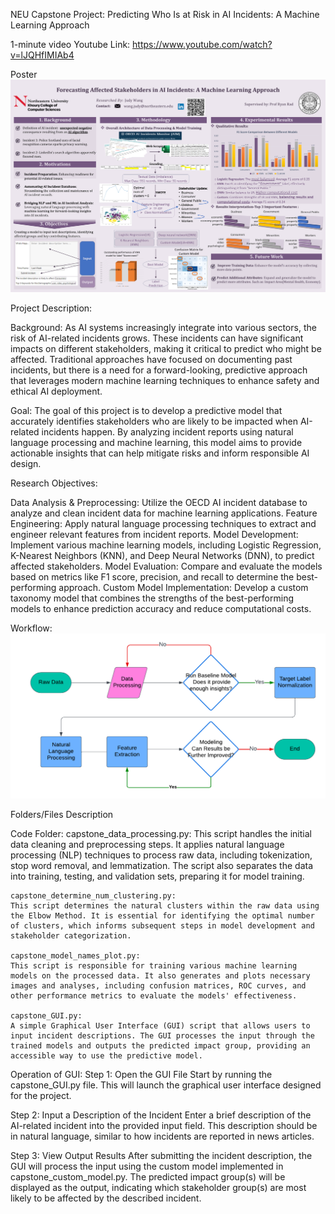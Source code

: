 NEU Capstone Project: Predicting Who Is at Risk in AI Incidents: A  Machine Learning Approach

1-minute video Youtube Link: https://www.youtube.com/watch?v=lJQHfIMIAb4

Poster 
![alt text](Images/Judy_poster_npg.png)

Project Description:

Background:
As AI systems increasingly integrate into various sectors, the risk of AI-related incidents grows. These incidents can have significant impacts on different stakeholders, making it critical to predict who might be affected. Traditional approaches have focused on documenting past incidents, but there is a need for a forward-looking, predictive approach that leverages modern machine learning techniques to enhance safety and ethical AI deployment.

Goal:
The goal of this project is to develop a predictive model that accurately identifies stakeholders who are likely to be impacted when AI-related incidents happen. By analyzing incident reports using natural language processing and machine learning, this model aims to provide actionable insights that can help mitigate risks and inform responsible AI design.

Research Objectives:

Data Analysis & Preprocessing: Utilize the OECD AI incident database to analyze and clean incident data for machine learning applications.
Feature Engineering: Apply natural language processing techniques to extract and engineer relevant features from incident reports.
Model Development: Implement various machine learning models, including Logistic Regression, K-Nearest Neighbors (KNN), and Deep Neural Networks (DNN), to predict affected stakeholders.
Model Evaluation: Compare and evaluate the models based on metrics like F1 score, precision, and recall to determine the best-performing approach.
Custom Model Implementation: Develop a custom taxonomy model that combines the strengths of the best-performing models to enhance prediction accuracy and reduce computational costs.

Workflow:
![alt text](Images/Workflow2.png)

Folders/Files Description

Code Folder:
    capstone_data_processing.py:
    This script handles the initial data cleaning and preprocessing steps. It applies natural language processing (NLP) techniques to process raw data, including tokenization, stop word removal, and lemmatization. The script also separates the data into training, testing, and validation sets, preparing it for model training.

    capstone_determine_num_clustering.py:
    This script determines the natural clusters within the raw data using the Elbow Method. It is essential for identifying the optimal number of clusters, which informs subsequent steps in model development and stakeholder categorization.

    capstone_model_names_plot.py:
    This script is responsible for training various machine learning models on the processed data. It also generates and plots necessary images and analyses, including confusion matrices, ROC curves, and other performance metrics to evaluate the models' effectiveness.

    capstone_GUI.py:
    A simple Graphical User Interface (GUI) script that allows users to input incident descriptions. The GUI processes the input through the trained models and outputs the predicted impact group, providing an accessible way to use the predictive model.


Operation of GUI:
Step 1: Open the GUI File
    Start by running the capstone_GUI.py file. This will launch the graphical user interface designed for the project.

Step 2: Input a Description of the Incident
    Enter a brief description of the AI-related incident into the provided input field. This description should be in natural language, similar to how incidents are reported in news articles.

Step 3: View Output Results
    After submitting the incident description, the GUI will process the input using the custom model implemented in capstone_custom_model.py. The predicted impact group(s) will be displayed as the output, indicating which stakeholder group(s) are most likely to be affected by the described incident.
